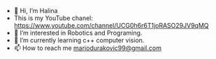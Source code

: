 - 👋 Hi, I’m Halina
- This is my YouTube chanel: https://www.youtube.com/channel/UCG0h6r6T1joRASO29JV9qMQ
- 👀 I’m interested in Robotics and Programing.
- 🌱 I’m currently learning c++ computer vision.
- 📫 How to reach me mariodurakovic99@gmail.com

<!---
halina20011/halina20011 is a ✨ special ✨ repository because its `README.md` (this file) appears on your GitHub profile.
You can click the Preview link to take a look at your changes.
--->
